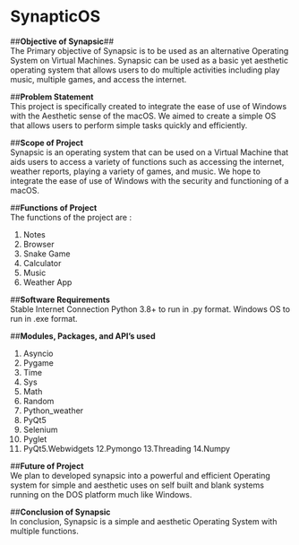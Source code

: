 # SynapticOS
##**Objective of Synapsic**##            
The Primary objective of Synapsic is to be used as an
alternative Operating System on Virtual Machines. Synapsic
can be used as a basic yet aesthetic operating system that
allows users to do multiple activities including play music,
multiple games, and access the internet.

##**Problem Statement**               
This project is specifically created to integrate the ease of use of
Windows with the Aesthetic sense of the macOS. We aimed to
create a simple OS that allows users to perform simple tasks
quickly and efficiently.

##**Scope of Project**                         
Synapsic is an operating system that can be used on a Virtual
Machine that aids users to access a variety of functions such as
accessing the internet, weather reports, playing a variety of
games, and music. We hope to integrate the ease of use of
Windows with the security and functioning of a macOS.

##**Functions of Project**                  
The functions of the project are :
1. Notes
2. Browser
3. Snake Game
4. Calculator
5. Music
6. Weather App

##**Software Requirements**                 
Stable Internet Connection
Python 3.8+ to run in .py format.
Windows OS to run in .exe format.

##**Modules, Packages, and API’s used**                   
1. Asyncio
2. Pygame
3. Time
4. Sys
5. Math
6. Random
7. Python_weather
8. PyQt5
9. Selenium
10. Pyglet
11. PyQt5.Webwidgets
12.Pymongo
13.Threading
14.Numpy

##**Future of Project**                  
We plan to developed synapsic into a powerful and efficient
Operating system for simple and aesthetic uses on self built
and blank systems running on the DOS platform much like
Windows.

##**Conclusion of Synapsic**                 
In conclusion, Synapsic is a simple and aesthetic Operating
System with multiple functions.
